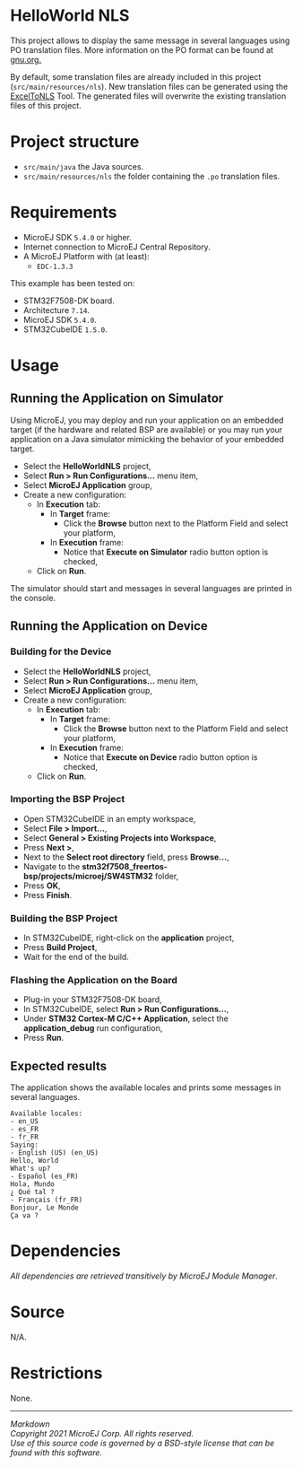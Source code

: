 # HelloWorld NLS

This project allows to display the same message in several languages using PO translation files.
More information on the PO format can be found at 
[gnu.org.](https://www.gnu.org/software/gettext/manual/html_node/PO-Files.html)

By default, some translation files are already included in this project (`src/main/resources/nls`).
New translation files can be generated using the [ExcelToNLS](../ExcelToNLS/) Tool.
The generated files will overwrite the existing translation files of this project.

# Project structure

- `src/main/java` the Java sources.
- `src/main/resources/nls` the folder containing the `.po` translation files.

# Requirements

- MicroEJ SDK `5.4.0` or higher.
- Internet connection to MicroEJ Central Repository.
- A MicroEJ Platform with (at least):
	- `EDC-1.3.3`

This example has been tested on:

- STM32F7508-DK board.
- Architecture `7.14`.
- MicroEJ SDK `5.4.0`.
- STM32CubeIDE `1.5.0`.

# Usage

## Running the Application on Simulator

Using MicroEJ, you may deploy and run your application on an embedded target (if the hardware and related BSP are available) 
or you may run your application on a Java simulator mimicking the behavior of your embedded target.

* Select the **HelloWorldNLS** project,
* Select **Run > Run Configurations...** menu item,
* Select **MicroEJ Application** group,
* Create a new configuration:
	* In **Execution** tab:
		* In **Target** frame:
			* Click the **Browse** button next to the Platform Field and select your platform,
		* In **Execution** frame:
			* Notice that **Execute on Simulator** radio button option is checked,
	* Click on **Run**.
	

The simulator should start and messages in several languages are
printed in the console.

## Running the Application on Device

### Building for the Device

* Select the **HelloWorldNLS** project,
* Select **Run > Run Configurations...** menu item,
* Select **MicroEJ Application** group,
* Create a new configuration:
	* In **Execution** tab:
		* In **Target** frame:
			* Click the **Browse** button next to the Platform Field and select your platform,
		* In **Execution** frame:
			* Notice that **Execute on Device** radio button option is checked,
	* Click on **Run**.
	
### Importing the BSP Project

* Open STM32CubeIDE in an empty workspace,
* Select **File > Import...**,
* Select **General > Existing Projects into Workspace**,
* Press **Next >**,
* Next to the **Select root directory** field, press **Browse...**,
* Navigate to the **stm32f7508_freertos-bsp/projects/microej/SW4STM32** folder,
* Press **OK**,
* Press **Finish**.

### Building the BSP Project

* In STM32CubeIDE, right-click on the **application** project,
* Press **Build Project**,
* Wait for the end of the build.

### Flashing the Application on the Board

* Plug-in your STM32F7508-DK board,
* In STM32CubeIDE, select **Run > Run Configurations...**,
* Under **STM32 Cortex-M C/C++ Application**, select the **application_debug** run configuration,
* Press **Run**.

## Expected results

The application shows the available locales and prints some messages in several languages.

```
Available locales:
- en_US
- es_FR
- fr_FR
Saying:
- English (US) (en_US)
Hello, World
What's up?
- Español (es_FR)
Hola, Mundo
¿ Qué tal ?
- Français (fr_FR)
Bonjour, Le Monde
Ça va ?
```

# Dependencies

_All dependencies are retrieved transitively by MicroEJ Module Manager_.

# Source

N/A.

# Restrictions

None.

---
_Markdown_   
_Copyright 2021 MicroEJ Corp. All rights reserved._  
_Use of this source code is governed by a BSD-style license that can be found with this software._ 
